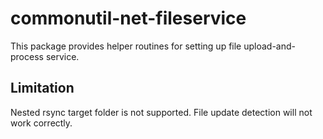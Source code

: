 # commonutil-net-fileservice

This package provides helper routines for setting up file upload-and-process service.

## Limitation

Nested rsync target folder is not supported. File update detection will not work correctly.
